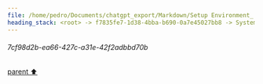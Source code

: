 ```yaml
---
file: /home/pedro/Documents/chatgpt_export/Markdown/Setup Environment_ Timeout Issue.md
heading_stack: <root> -> f7835fe7-1d38-4bba-b690-0a7e45027bb8 -> System -> a74211a6-4100-4343-a7d2-1cdc7eb28288 -> System -> aaa26c76-0115-455e-a7e5-48072e737bc7 -> User -> 7cf98d2b-ea66-427c-a31e-42f2adbbd70b
---
```

###### 7cf98d2b-ea66-427c-a31e-42f2adbbd70b
[parent ⬆️](#aaa26c76-0115-455e-a7e5-48072e737bc7)
